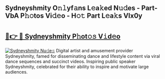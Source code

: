 ## Sydneyshmity O𝚗𝚕yf𝚊ns L𝚎a𝚔ed N𝚞𝚍es - Part-VbA P𝚑𝚘tos Vi𝚍𝚎o - H𝚘𝚝 Part L𝚎a𝚔s VIx0y

# <h2><a href="http://kf9wvto.oniu.top/?m=Sydneyshmity">🔗👉 🔴 Sydneyshmity P𝚑ot𝚘𝚜 V𝚒d𝚎o</a></h2>

[![Sydneyshmity Nu𝚍e𝚜](https://i.imgur.com/0qMVB7G.gif)](http://kf9wvto.oniu.top/?m=Sydneyshmity)
Digital artist and amusement provider Sydneyshmity, famed for disseminating dance and lifestyle content via viral dance sequences and succinct videos. Inspiring public speaker Sydneyshmity, celebrated for their ability to inspire and motivate large audiences.  
